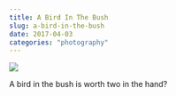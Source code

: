 ```yaml
---
title: A Bird In The Bush
slug: a-bird-in-the-bush
date: 2017-04-03
categories: "photography"
---
```


<p><img src="http://res.cloudinary.com/dy6grlu8z/image/upload/v1558841688/qktyhduoekbfcpc9tygy.jpg"/></p>
<p>A bird in the bush is worth two in the hand?</p>
<p> </p>









